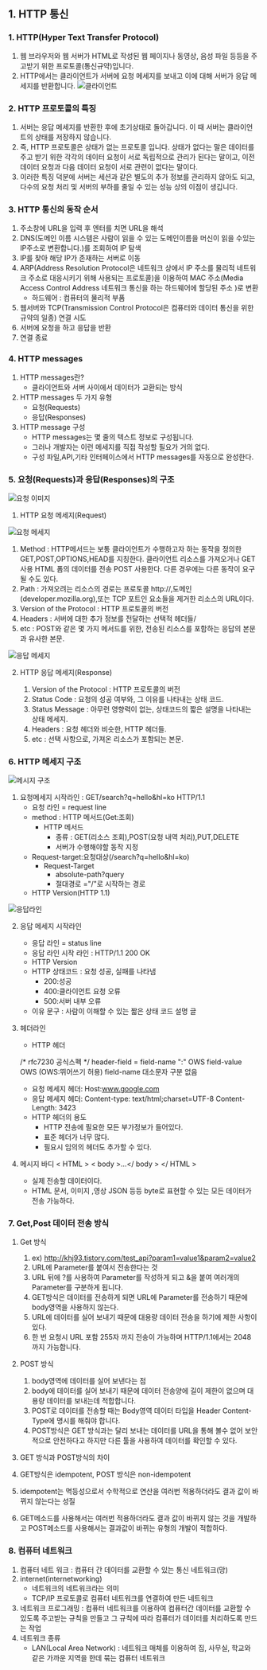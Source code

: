 ## 1. HTTP 통신
### 1. HTTP(Hyper Text Transfer Protocol) 
1. 웹 브라우저와 웹 서버가 HTML로 작성된 웹 페이지나 동영상, 음성 파일 등등을 주고받기 위한 프로토콜(통신규약)입니다. 
2. HTTP에서는 클라이언트가 서버에 요청 메세지를 보내고 이에 대해 서버가 응답 메세지를 반환합니다.
![클라이언트](https://img1.daumcdn.net/thumb/R1280x0/?scode=mtistory2&fname=https%3A%2F%2Fblog.kakaocdn.net%2Fdn%2F2uDtD%2FbtqEepoz93p%2FNdnyQBPeYLS18pxzO32xck%2Fimg.jpg)

### 2. HTTP 프로토콜의 특징
1. 서버는 응답 메세지를 반환한 후에 초기상태로 돌아갑니다. 이 때 서버는 클라이언트의 상태를 저장하지 않습니다.
2. 즉, HTTP 프로토콜은 상태가 없는 프로토콜 입니다. 상태가 없다는 말은 데이터를 주고 받기 위한 각각의 데이터 요청이 서로 독립적으로 관리가 된다는 말이고, 이전 데이터 요청과 다음 데이터 요청이 서로 관련이 없다는 말이다.
3. 이러한 특징 덕분에 서버는 세션과 같은 별도의 추가 정보를 관리하지 않아도 되고, 다수의 요청 처리 및 서버의 부하를 줄일 수 있는 성능 상의 이점이 생깁니다.

### 3. HTTP 통신의 동작 순서
1. 주소창에 URL을 입력 후 엔터를 치면 URL을 해석
2. DNS(도메인 이름 시스템은 사람이 읽을 수 있는 도메인이름을 머신이 읽을 수있는 IP주소로 변환합니다.)를 조회하여 IP 탐색
3. IP를 찾아 해당 IP가 존재하는 서버로 이동
4. ARP(Address Resolution Protocol은 네트워크 상에서 IP 주소를 물리적 네트워크 주소로 대응시키기 위해 사용되는 프로토콜)을 이용하여 MAC 주소(Media Access Control Address 네트워크 통신을 하는 하드웨어에 할당된 주소 )로 변환
    - 하드웨어 : 컴퓨터의 물리적 부품
5. 웹서버와 TCP(Transmission Control Protocol은 컴퓨터와 데이터 통신을 위한 규약의 일종) 연결 시도
6. 서버에 요청을 하고 응답을 반환
7. 연결 종료

### 4. HTTP messages
1. HTTP messages란?
    - 클라이언트와 서버 사이에서 데이터가 교환되는 방식
2. HTTP messages 두 가지 유형
    - 요청(Requests)
    - 응답(Responses)
3. HTTP message 구성
    - HTTP messages는 몇 줄의 텍스트 정보로 구성됩니다.
    - 그러나 개발자는 이런 메세지를 직접 작성할 필요가 거의 없다.
    - 구성 파일,API,기타 인터페이스에서 HTTP messages를 자동으로 완성한다.

### 5. 요청(Requests)과 응답(Responses)의 구조

![요청 이미지](https://velog.velcdn.com/images%2Fgparkkii%2Fpost%2F531ed3d6-a210-4c97-ac23-00aaf9926436%2FHTTPMsgStructure2.png)

1. HTTP 요청 메세지(Request)

  ![요청 메세지](https://velog.velcdn.com/images%2Fgparkkii%2Fpost%2F0a8a066b-b53b-4c86-a522-32e848c5f54f%2FHTTP_Request.png)

1. Method : HTTP메서드는 보통 클라이언트가 수행하고자 하는 동작을 정의한 GET,POST,OPTIONS,HEAD를 지칭한다. 클라이언트 리소스를 가져오거나 GET 사용 HTML 폼의 데이터를 전송 POST 사용한다. 다른 경우에는 다른 동작이 요구될 수도 있다.
2. Path : 가져오려는 리소스의 경로는 프로토콜 http://,도메인(developer.mozilla.org),또는 TCP 포트인 요소들을 제거한 리소스의 URL이다.
3. Version of the Protocol : HTTP 프로토콜의 버전
4. Headers : 서버에 대한 추가 정보를 전달하는 선택적 헤더들/
5. etc : POST와 같은 몇 가지 메서드를 위한, 전송된 리소스를 포함하는 응답의 본문과 유사한 본문.
 
 
  ![응답 메세지](https://velog.velcdn.com/images%2Fgparkkii%2Fpost%2Fc5ee6879-e3af-49f9-a8d0-5922b49c53ce%2FHTTP_Response.png)

2. HTTP 응답 메세지(Response)

    1. Version of the Protocol : HTTP 프로토콜의 버전
    2. Status Code : 요청의 성공 여부와, 그 이유를 나타내는 상태 코드.
    3. Status Message : 아무런 영향력이 없는, 상태코드의 짧은 설명을 나타내는 상태 메세지.
    4. Headers : 요청 헤더와 비슷한, HTTP 헤더들.
    5. etc : 선택 사항으로, 가져온 리소스가 포함되는 본문.

### 6. HTTP 메세지 구조

![메시지 구조](https://velog.velcdn.com/images%2Fgparkkii%2Fpost%2Fa8c0793f-86bf-4744-8d83-56c457c00b2f%2Ftip_20070425_1.jpg)

1. 요청메세지 시작라인 : GET/search?q=hello&hl=ko HTTP/1.1
    - 요청 라인 = request line
    - method : HTTP 메서드(Get:조회)
        - HTTP 메서드
            - 종류 : GET(리소스 조회),POST(요청 내역 처리),PUT,DELETE
            - 서버가 수행해야할 동작 지정
    - Request-target:요청대상(/search?q=hello&hl=ko)
        - Request-Target
            - absolute-path?query
            - 절대경로 ="/"로 시작하는 경로
    - HTTP Version(HTTP 1.1)


![응답라인](https://velog.velcdn.com/images%2Fgparkkii%2Fpost%2F5ee3b2f9-ce42-41f2-bb3e-f3bc3c146e1f%2F%E1%84%8B%E1%85%B3%E1%86%BC%E1%84%83%E1%85%A1%E1%86%B8%E1%84%86%E1%85%A6%E1%84%89%E1%85%B5%E1%84%8C%E1%85%B5.png)

2. 응답 메세지 시작라인
    - 응답 라인 = status line
    - 응답 라인 시작 라인 : HTTP/1.1 200 OK
    - HTTP Version
    - HTTP 상태코드 : 요청 성공, 실패를 나타냄
        - 200:성공
        - 400:클라이언트 요청 오류
        - 500:서버 내부 오류
    - 이유 문구 : 사람이 이해할 수 있는 짧은 상태 코드 설명 글 

3. 헤더라인
    - HTTP 헤더
    
    /* rfc7230 공식스펙 */
    header-field = field-name ":" OWS field-value OWS (OWS:뛰어쓰기 허용)
    field-name 대소문자 구분 없음
    
    - 요청 메세지 헤더: Host:www.google.com
    - 응답 메세지 헤더:
        Content-type: text/html;charset=UTF-8
        Content-Length: 3423
    - HTTP 헤더의 용도
        - HTTP 전송에 필요한 모든 부가정보가 들어있다.
        - 표준 헤더가 너무 많다.
        - 필요시 임의의 헤더도 추가할 수 있다.
4. 메시지 바디
    < HTML >
  < body >...</ body >
    </ HTML >

    - 실제 전송할 데이터이다.
    - HTML 문서, 이미지 ,영상 JSON 등등 byte로 표현할 수 있는 모든 데이터가 전송 가능하다.

### 7. Get,Post 데이터 전송 방식
1. Get 방식
    1. ex) http://khj93.tistory.com/test_api?param1=value1&param2=value2 
    2. URL에 Parameter를 붙여서 전송한다는 것
    3. URL 뒤에 ?를 사용하여 Parameter를 작성하게 되고 &을 붙여 여러개의 Parameter를 구분하게 됩니다.
    4. GET방식은 데이터를 전송하게 되면 URL에 Parameter를 전송하기 때문에 body영역을 사용하지 않는다.
    5. URL에 데이터를 실어 보내기 때문에 대용량 데이터 전송을 하기에 제한 사항이 있다.
    6. 한 번 요청시 URL 포함 255자 까지 전송이 가능하며 HTTP/1.1에서는 2048 까지 가능합니다.

2. POST 방식
    1. body영역에 데이터를 실어 보낸다는 점
    2. body에 데이터를 실어 보내기 때문에 데이터 전송양에 길이 제한이 없으며 대용량 데이터를 보내는데 적합합니다.
    3. POST로 데이터를 전송할 때는 Body영역 데이터 타입을 Header Content-Type에 명시를 해줘야 합니다. 
    4. POST방식은 GET 방식과는 달리 보내는 데이터를 URL을 통해 볼수 없어 보안적으로 안전하다고 하지만 다른 툴을 사용하여 데이터를 확인할 수 있다.

3. GET 방식과 POST방식의 차이
1. GET방식은 idempotent, POST 방식은 non-idempotent
2. idempotent는 멱등성으로서 수학적으로 연산을 여러번 적용하더라도 결과 값이 바뀌지 않는다는 성질
3. GET메소드를 사용해서는 여러번 적용하더라도 결과 값이 바뀌지 않는 것을 개발하고 POST메소드를 사용해서는 결과값이 바뀌는 유형의 개발이 적합하다.

### 8. 컴퓨터 네트워크
1. 컴퓨터 네트 워크 : 컴퓨터 간 데이터를 교환할 수 있는 통신 네트워크(망)
2. internet(internetworking) 
    - 네트워크의 네트워크라는 의미 
    - TCP/IP 프로토콜로 컴퓨터 네트워크를 연결하여 만든 네트워크
3. 네트워크 프로그래밍 : 컴퓨터 네트워크를 이용하여 컴퓨터간 데이터를 교환할 수 있도록 주고받는 규칙을 만들고 그 규칙에 따라 컴퓨터가 데이터를 처리하도록 만드는 작업
4. 네트워크 종류
   - LAN(Local Area Network) : 네트워크 매체를 이용하여 집, 사무실, 학교와 같은 가까운 지역을 한데 묶는 컴퓨터 네트워크

